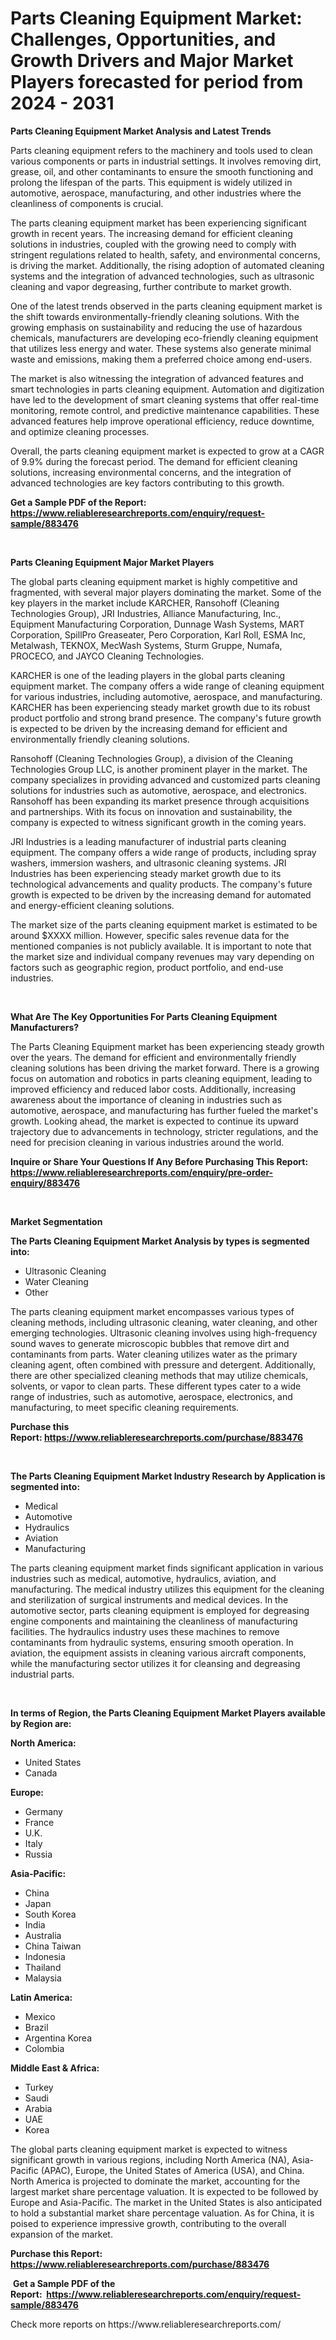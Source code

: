 <p><h1>Parts Cleaning Equipment Market: Challenges, Opportunities, and Growth Drivers and Major Market Players forecasted for period from 2024 - 2031</h1></p><p><strong>Parts Cleaning Equipment Market Analysis and Latest Trends</strong></p>
<p><p>Parts cleaning equipment refers to the machinery and tools used to clean various components or parts in industrial settings. It involves removing dirt, grease, oil, and other contaminants to ensure the smooth functioning and prolong the lifespan of the parts. This equipment is widely utilized in automotive, aerospace, manufacturing, and other industries where the cleanliness of components is crucial.</p><p>The parts cleaning equipment market has been experiencing significant growth in recent years. The increasing demand for efficient cleaning solutions in industries, coupled with the growing need to comply with stringent regulations related to health, safety, and environmental concerns, is driving the market. Additionally, the rising adoption of automated cleaning systems and the integration of advanced technologies, such as ultrasonic cleaning and vapor degreasing, further contribute to market growth.</p><p>One of the latest trends observed in the parts cleaning equipment market is the shift towards environmentally-friendly cleaning solutions. With the growing emphasis on sustainability and reducing the use of hazardous chemicals, manufacturers are developing eco-friendly cleaning equipment that utilizes less energy and water. These systems also generate minimal waste and emissions, making them a preferred choice among end-users.</p><p>The market is also witnessing the integration of advanced features and smart technologies in parts cleaning equipment. Automation and digitization have led to the development of smart cleaning systems that offer real-time monitoring, remote control, and predictive maintenance capabilities. These advanced features help improve operational efficiency, reduce downtime, and optimize cleaning processes.</p><p>Overall, the parts cleaning equipment market is expected to grow at a CAGR of 9.9% during the forecast period. The demand for efficient cleaning solutions, increasing environmental concerns, and the integration of advanced technologies are key factors contributing to this growth.</p></p>
<p><strong>Get a Sample PDF of the Report:&nbsp; <a href="https://www.reliableresearchreports.com/enquiry/request-sample/883476">https://www.reliableresearchreports.com/enquiry/request-sample/883476</a></strong></p>
<p>&nbsp;</p>
<p><strong>Parts Cleaning Equipment Major Market Players</strong></p>
<p><p>The global parts cleaning equipment market is highly competitive and fragmented, with several major players dominating the market. Some of the key players in the market include KARCHER, Ransohoff (Cleaning Technologies Group), JRI Industries, Alliance Manufacturing, Inc., Equipment Manufacturing Corporation, Dunnage Wash Systems, MART Corporation, SpillPro Greaseater, Pero Corporation, Karl Roll, ESMA Inc, Metalwash, TEKNOX, MecWash Systems, Sturm Gruppe, Numafa, PROCECO, and JAYCO Cleaning Technologies.</p><p>KARCHER is one of the leading players in the global parts cleaning equipment market. The company offers a wide range of cleaning equipment for various industries, including automotive, aerospace, and manufacturing. KARCHER has been experiencing steady market growth due to its robust product portfolio and strong brand presence. The company's future growth is expected to be driven by the increasing demand for efficient and environmentally friendly cleaning solutions.</p><p>Ransohoff (Cleaning Technologies Group), a division of the Cleaning Technologies Group LLC, is another prominent player in the market. The company specializes in providing advanced and customized parts cleaning solutions for industries such as automotive, aerospace, and electronics. Ransohoff has been expanding its market presence through acquisitions and partnerships. With its focus on innovation and sustainability, the company is expected to witness significant growth in the coming years.</p><p>JRI Industries is a leading manufacturer of industrial parts cleaning equipment. The company offers a wide range of products, including spray washers, immersion washers, and ultrasonic cleaning systems. JRI Industries has been experiencing steady market growth due to its technological advancements and quality products. The company's future growth is expected to be driven by the increasing demand for automated and energy-efficient cleaning solutions.</p><p>The market size of the parts cleaning equipment market is estimated to be around $XXXX million. However, specific sales revenue data for the mentioned companies is not publicly available. It is important to note that the market size and individual company revenues may vary depending on factors such as geographic region, product portfolio, and end-use industries.</p></p>
<p>&nbsp;</p>
<p><strong>What Are The Key Opportunities For Parts Cleaning Equipment Manufacturers?</strong></p>
<p><p>The Parts Cleaning Equipment market has been experiencing steady growth over the years. The demand for efficient and environmentally friendly cleaning solutions has been driving the market forward. There is a growing focus on automation and robotics in parts cleaning equipment, leading to improved efficiency and reduced labor costs. Additionally, increasing awareness about the importance of cleaning in industries such as automotive, aerospace, and manufacturing has further fueled the market's growth. Looking ahead, the market is expected to continue its upward trajectory due to advancements in technology, stricter regulations, and the need for precision cleaning in various industries around the world.</p></p>
<p><strong>Inquire or Share Your Questions If Any Before Purchasing This Report: <a href="https://www.reliableresearchreports.com/enquiry/pre-order-enquiry/883476">https://www.reliableresearchreports.com/enquiry/pre-order-enquiry/883476</a></strong></p>
<p>&nbsp;</p>
<p><strong>Market Segmentation</strong></p>
<p><strong>The Parts Cleaning Equipment Market Analysis by types is segmented into:</strong></p>
<p><ul><li>Ultrasonic Cleaning</li><li>Water Cleaning</li><li>Other</li></ul></p>
<p><p>The parts cleaning equipment market encompasses various types of cleaning methods, including ultrasonic cleaning, water cleaning, and other emerging technologies. Ultrasonic cleaning involves using high-frequency sound waves to generate microscopic bubbles that remove dirt and contaminants from parts. Water cleaning utilizes water as the primary cleaning agent, often combined with pressure and detergent. Additionally, there are other specialized cleaning methods that may utilize chemicals, solvents, or vapor to clean parts. These different types cater to a wide range of industries, such as automotive, aerospace, electronics, and manufacturing, to meet specific cleaning requirements.</p></p>
<p><strong>Purchase this Report:&nbsp;<a href="https://www.reliableresearchreports.com/purchase/883476">https://www.reliableresearchreports.com/purchase/883476</a></strong></p>
<p>&nbsp;</p>
<p><strong>The Parts Cleaning Equipment Market Industry Research by Application is segmented into:</strong></p>
<p><ul><li>Medical</li><li>Automotive</li><li>Hydraulics</li><li>Aviation</li><li>Manufacturing</li></ul></p>
<p><p>The parts cleaning equipment market finds significant application in various industries such as medical, automotive, hydraulics, aviation, and manufacturing. The medical industry utilizes this equipment for the cleaning and sterilization of surgical instruments and medical devices. In the automotive sector, parts cleaning equipment is employed for degreasing engine components and maintaining the cleanliness of manufacturing facilities. The hydraulics industry uses these machines to remove contaminants from hydraulic systems, ensuring smooth operation. In aviation, the equipment assists in cleaning various aircraft components, while the manufacturing sector utilizes it for cleansing and degreasing industrial parts.</p></p>
<p>&nbsp;</p>
<p><strong>In terms of Region, the Parts Cleaning Equipment Market Players available by Region are:</strong></p>
<p>
    <p> <strong> North America: </strong>
        <ul>
            <li>United States</li>
            <li>Canada</li>
        </ul>
        </p> 
    <p> <strong> Europe: </strong>
        <ul>
            <li>Germany</li>
            <li>France</li>
            <li>U.K.</li>
            <li>Italy</li>
            <li>Russia</li>
        </ul>
        </p> 
    <p> <strong> Asia-Pacific: </strong>
        <ul>
            <li>China</li>
            <li>Japan</li>
            <li>South Korea</li>
            <li>India</li>
            <li>Australia</li>
            <li>China Taiwan</li>
            <li>Indonesia</li>
            <li>Thailand</li>
            <li>Malaysia</li>
        </ul>
        </p> 
    <p> <strong> Latin America: </strong>
        <ul>
            <li>Mexico</li>
            <li>Brazil</li>
            <li>Argentina Korea</li>
            <li>Colombia</li>
        </ul>
        </p> 
    <p> <strong> Middle East & Africa: </strong>
        <ul>
            <li>Turkey</li>
            <li>Saudi</li>
            <li>Arabia</li>
            <li>UAE</li>
            <li>Korea</li>
        </ul>
    </p>
    </p>
<p><p>The global parts cleaning equipment market is expected to witness significant growth in various regions, including North America (NA), Asia-Pacific (APAC), Europe, the United States of America (USA), and China. North America is projected to dominate the market, accounting for the largest market share percentage valuation. It is expected to be followed by Europe and Asia-Pacific. The market in the United States is also anticipated to hold a substantial market share percentage valuation. As for China, it is poised to experience impressive growth, contributing to the overall expansion of the market.</p></p>
<p><strong>Purchase this Report: <a href="https://www.reliableresearchreports.com/purchase/883476">https://www.reliableresearchreports.com/purchase/883476</a></strong></p>
<p>&nbsp;<strong>Get a Sample PDF of the Report:&nbsp;&nbsp;<a href="https://www.reliableresearchreports.com/enquiry/request-sample/883476">https://www.reliableresearchreports.com/enquiry/request-sample/883476</a></strong></p>
<p><strong></strong></p>
<p>Check more reports on https://www.reliableresearchreports.com/</p>